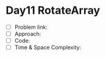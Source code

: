 # Day11 RotateArray

- [ ] Problem link: 
- [ ] Approach:
- [ ] Code:
- [ ] Time & Space Complexity:
